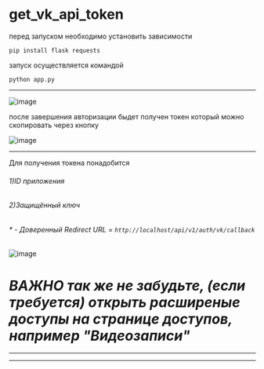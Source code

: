 # get_vk_api_token

перед запуском необходимо установить зависимости
```
pip install flask requests
```

запуск осуществляется командой
```
python app.py
```

---

![image](https://github.com/user-attachments/assets/5ef09e27-dc65-40b6-9816-ae4ee7025090)

после завершения авторизации быдет получен токен который можно скопировать через кнопку

![image](https://github.com/user-attachments/assets/1b813620-c790-42bf-82a2-5439f46bc147)


---

Для получения токена понадобится 

###### 1)ID приложения
###### 2)Защищённый ключ


###### * - Доверенный Redirect URL = `http://localhost/api/v1/auth/vk/callback`
![image](https://github.com/user-attachments/assets/dabf75f7-78c6-48e0-ab05-4bf83db37a53)

# *ВАЖНО так же не забудьте, (если требуется) открыть расширеные доступы на странице доступов, например "Видеозаписи"*

---
---
